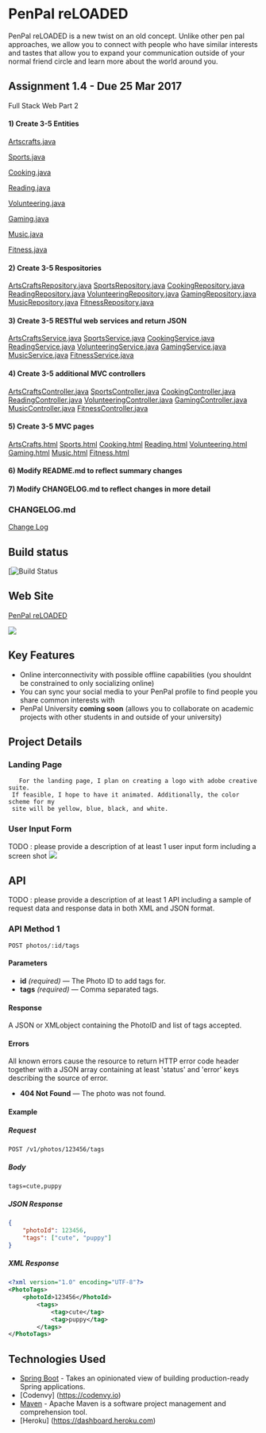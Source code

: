# PenPal reLOADED

PenPal reLOADED is a new twist on an old concept. Unlike other pen pal approaches, we allow you to connect with people who have similar interests and tastes that allow you to expand your communication outside of your normal friend circle and learn more about the world around you. 


## Assignment 1.4 - Due 25 Mar 2017

   Full Stack Web Part 2
   
#### 1) Create 3-5 Entities
[Artscrafts.java](https://github.com/infsci2560sp17/full-stack-web-J-StephanieRose/blob/master/src/main/java/edu/infsci2560/models/Artscrafts.java)

[Sports.java](https://github.com/infsci2560sp17/full-stack-web-J-StephanieRose/blob/master/src/main/java/edu/infsci2560/models/Sports.java)

[Cooking.java](https://github.com/infsci2560sp17/full-stack-web-J-StephanieRose/blob/master/src/main/java/edu/infsci2560/models/Cooking.java)

[Reading.java](https://github.com/infsci2560sp17/full-stack-web-J-StephanieRose/blob/master/src/main/java/edu/infsci2560/models/Reading.java)

[Volunteering.java](https://github.com/infsci2560sp17/full-stack-web-J-StephanieRose/blob/master/src/main/java/edu/infsci2560/models/Volunteering.java)

[Gaming.java](https://github.com/infsci2560sp17/full-stack-web-J-StephanieRose/blob/master/src/main/java/edu/infsci2560/models/Gaming.java)

[Music.java](https://github.com/infsci2560sp17/full-stack-web-J-StephanieRose/blob/master/src/main/java/edu/infsci2560/models/Music.java)

[Fitness.java](https://github.com/infsci2560sp17/full-stack-web-J-StephanieRose/blob/master/src/main/java/edu/infsci2560/models/Fitness.java)

   
#### 2) Create 3-5 Respositories
[ArtsCraftsRepository.java](https://github.com/infsci2560sp17/full-stack-web-J-StephanieRose/blob/master/src/main/java/edu/infsci2560/repositories/ArtscraftsRepository.java)
[SportsRepository.java](https://github.com/infsci2560sp17/full-stack-web-J-StephanieRose/blob/master/src/main/java/edu/infsci2560/repositories/SportsRepository.java)
[CookingRepository.java](https://github.com/infsci2560sp17/full-stack-web-J-StephanieRose/blob/master/src/main/java/edu/infsci2560/repositories/CookingRepository.java)
[ReadingRepository.java](https://github.com/infsci2560sp17/full-stack-web-J-StephanieRose/blob/master/src/main/java/edu/infsci2560/repositories/ReadingRepository.java)
[VolunteeringRepository.java](https://github.com/infsci2560sp17/full-stack-web-J-StephanieRose/blob/master/src/main/java/edu/infsci2560/repositories/VolunteeringRepository.java)
[GamingRepository.java](https://github.com/infsci2560sp17/full-stack-web-J-StephanieRose/blob/master/src/main/java/edu/infsci2560/repositories/GamingRepository.java)
[MusicRepository.java](https://github.com/infsci2560sp17/full-stack-web-J-StephanieRose/blob/master/src/main/java/edu/infsci2560/repositories/MusicRepository.java)
[FitnessRepository.java](https://github.com/infsci2560sp17/full-stack-web-J-StephanieRose/blob/master/src/main/java/edu/infsci2560/repositories/FitnessRepository.java)

   
#### 3) Create 3-5 RESTful web services and return JSON
[ArtsCraftsService.java](https://github.com/infsci2560sp17/full-stack-web-J-StephanieRose/blob/master/src/main/java/edu/infsci2560/services/ArtscraftsService.java)
[SportsService.java](https://github.com/infsci2560sp17/full-stack-web-J-StephanieRose/blob/master/src/main/java/edu/infsci2560/services/SportsService.java)
[CookingService.java](https://github.com/infsci2560sp17/full-stack-web-J-StephanieRose/blob/master/src/main/java/edu/infsci2560/services/CookingService.java)
[ReadingService.java](https://github.com/infsci2560sp17/full-stack-web-J-StephanieRose/blob/master/src/main/java/edu/infsci2560/services/ReadingService.java)
[VolunteeringService.java](https://github.com/infsci2560sp17/full-stack-web-J-StephanieRose/blob/master/src/main/java/edu/infsci2560/services/VolunteeringService.java)
[GamingService.java](https://github.com/infsci2560sp17/full-stack-web-J-StephanieRose/blob/master/src/main/java/edu/infsci2560/services/GamingService.java)
[MusicService.java](https://github.com/infsci2560sp17/full-stack-web-J-StephanieRose/blob/master/src/main/java/edu/infsci2560/services/MusicService.java)
[FitnessService.java](https://github.com/infsci2560sp17/full-stack-web-J-StephanieRose/blob/master/src/main/java/edu/infsci2560/services/FitnessService.java)

#### 4) Create 3-5 additional MVC controllers
[ArtsCraftsController.java](https://github.com/infsci2560sp17/full-stack-web-J-StephanieRose/blob/master/src/main/java/edu/infsci2560/controllers/ArtscraftsController.java)
[SportsController.java](https://github.com/infsci2560sp17/full-stack-web-J-StephanieRose/blob/master/src/main/java/edu/infsci2560/controllers/SportsController.java)
[CookingController.java](https://github.com/infsci2560sp17/full-stack-web-J-StephanieRose/blob/master/src/main/java/edu/infsci2560/controllers/CookingController.java)
[ReadingController.java](https://github.com/infsci2560sp17/full-stack-web-J-StephanieRose/blob/master/src/main/java/edu/infsci2560/controllers/ReadingController.java)
[VolunteeringController.java](https://github.com/infsci2560sp17/full-stack-web-J-StephanieRose/blob/master/src/main/java/edu/infsci2560/controllers/VolunteeringController.java)
[GamingController.java](https://github.com/infsci2560sp17/full-stack-web-J-StephanieRose/blob/master/src/main/java/edu/infsci2560/controllers/GamingController.java)
[MusicController.java](https://github.com/infsci2560sp17/full-stack-web-J-StephanieRose/blob/master/src/main/java/edu/infsci2560/controllers/MusicController.java)
[FitnessController.java](https://github.com/infsci2560sp17/full-stack-web-J-StephanieRose/blob/master/src/main/java/edu/infsci2560/controllers/FitnessController.java)

   
#### 5) Create 3-5 MVC pages
[ArtsCrafts.html](https://github.com/infsci2560sp17/full-stack-web-J-StephanieRose/blob/master/src/main/resources/templates/artscrafts.html)
[Sports.html](https://github.com/infsci2560sp17/full-stack-web-J-StephanieRose/blob/master/src/main/resources/templates/sports.html)
[Cooking.html](https://github.com/infsci2560sp17/full-stack-web-J-StephanieRose/blob/master/src/main/resources/templates/cooking.html)
[Reading.html](https://github.com/infsci2560sp17/full-stack-web-J-StephanieRose/blob/master/src/main/resources/templates/reading.html)
[Volunteering.html](https://github.com/infsci2560sp17/full-stack-web-J-StephanieRose/blob/master/src/main/resources/templates/volunteering.html)
[Gaming.html](https://github.com/infsci2560sp17/full-stack-web-J-StephanieRose/blob/master/src/main/resources/templates/gaming.html)
[Music.html](https://github.com/infsci2560sp17/full-stack-web-J-StephanieRose/blob/master/src/main/resources/templates/music.html)
[Fitness.html](https://github.com/infsci2560sp17/full-stack-web-J-StephanieRose/blob/master/src/main/resources/templates/fitness.html)

   
#### 6) Modify README.md to reflect summary changes

   
#### 7) Modify CHANGELOG.md to reflect changes in more detail

   

### CHANGELOG.md
[Change Log](https://github.com/infsci2560sp17/full-stack-web-J-StephanieRose/blob/master/CHANGELOG.md)


## Build status

[![Build Status](https://travis-ci.org/infsci2560sp17/full-stack-web-J-StephanieRose.svg?branch=master)


## Web Site

[PenPal reLOADED](https://full-stack-web-j-stephanierose.herokuapp.com/)

![](https://pitt-my.sharepoint.com/personal/jsr67_pitt_edu/_layouts/15/guestaccess.aspx?docid=12fe8d2bd2e724d609bb803e0ae8933b9&authkey=AXPv4NkNzacK0Jh0vBon1Tk)


## Key Features

* Online interconnectivity with possible offline capabilities (you shouldnt be constrained to only socializing online)
* You can sync your social media to your PenPal profile to find people you share common interests with
* PenPal University **coming soon** (allows you to collaborate on academic projects with other students in and outside of your university)

## Project Details

### Landing Page

       For the landing page, I plan on creating a logo with adobe creative suite.
     If feasible, I hope to have it animated. Additionally, the color scheme for my 
     site will be yellow, blue, black, and white. 
       

### User Input Form

TODO : please provide a description of at least 1 user input form including a screen shot ![](https://.../image.jpg)

## API

TODO : please provide a description of at least 1 API including a sample of request data and response data in both XML and JSON format.

### API Method 1

    POST photos/:id/tags

#### Parameters

- **id** _(required)_ — The Photo ID to add tags for.
- **tags** _(required)_ — Comma separated tags.

#### Response

A JSON or XMLobject containing the PhotoID and list of tags accepted.

#### Errors

All known errors cause the resource to return HTTP error code header together with a JSON array containing at least 'status' and 'error' keys describing the source of error.

- **404 Not Found** — The photo was not found.

#### Example

##### Request

    POST /v1/photos/123456/tags

##### Body

    tags=cute,puppy


##### JSON Response

```json
{
    "photoId": 123456,
    "tags": ["cute", "puppy"]
}
```

##### XML Response

```xml
<?xml version="1.0" encoding="UTF-8"?>
<PhotoTags>
    <photoId>123456</PhotoId>
        <tags>
            <tag>cute</tag>
            <tag>puppy</tag>
        </tags>
</PhotoTags>
```

## Technologies Used

- [Spring Boot](https://projects.spring.io/spring-boot/) - Takes an opinionated view of building production-ready Spring applications.
- [Codenvy] (https://codenvy.io)
- [Maven](https://maven.apache.org/) - Apache Maven is a software project management and comprehension tool.
- [Heroku] (https://dashboard.heroku.com)
